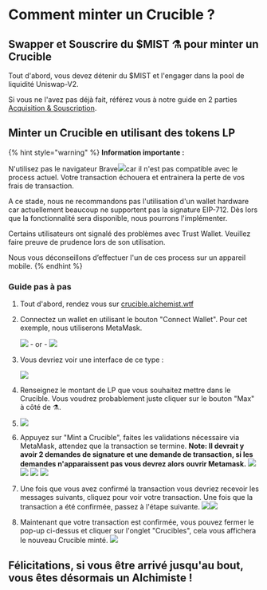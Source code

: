 # Comment minter un Crucible ?

## Swapper et Souscrire du $MIST ⚗️ pour minter un Crucible

Tout d'abord, vous devez détenir du $MIST et l'engager dans la pool de liquidité Uniswap-V2.

Si vous ne l'avez pas déjà fait, référez vous à notre guide en 2 parties [Acquisition & Souscription](../../acquiring-and-subscribing.md).

## Minter un Crucible en utilisant des tokens LP

{% hint style="warning" %}
**Information importante :** 

N'utilisez pas le navigateur Brave![](../../.gitbook/assets/brave.png)car il n'est pas compatible avec le process actuel. Votre transaction échouera et entrainera la perte de vos frais de transaction.

A ce stade, nous ne recommandons pas l'utilisation d'un wallet hardware car actuellement beaucoup ne supportent pas la signature EIP-712. Dès lors que la fonctionnalité sera disponible, nous pourrons l'implémenter.

Certains utilisateurs ont signalé des problèmes avec Trust Wallet. Veuillez faire preuve de prudence lors de son utilisation.

Nous vous déconseillons d’effectuer l'un de ces process sur un appareil mobile.
{% endhint %}

### Guide pas à pas

1. Tout d'abord, rendez vous sur [crucible.alchemist.wtf](https://crucible.alchemist.wtf/)
2. Connectez un wallet en utilisant le bouton "Connect Wallet". Pour cet exemple, nous utiliserons MetaMask.

   ![](../../.gitbook/assets/screenshot-2021-05-07-at-12.48.31.png) - or - ![](../../.gitbook/assets/screenshot-2021-05-07-at-12.48.38.png) 

3. Vous devriez voir une interface de ce type :

    ![](../../.gitbook/assets/screenshot-2021-05-07-at-12.49.57.png) 

4. Renseignez le montant de LP que vous souhaitez mettre dans le Crucible. Vous voudrez probablement juste cliquer sur le bouton "Max" à côté de ⚗️.
5.  ![](../../.gitbook/assets/screenshot-2021-05-07-at-12.50.01.png)  
6. Appuyez sur "Mint a Crucible", faites les validations nécessaire via MetaMask, attendez que la transaction se termine. **Note: Il devrait y avoir 2 demandes de signature et une demande de transaction, si les demandes n'apparaissent pas vous devrez alors ouvrir Metamask.** ![](../../.gitbook/assets/screenshot-2021-05-07-at-12.50.05.png)  ![](../../.gitbook/assets/screenshot-2021-05-07-at-12.50.16.png) ![](../../.gitbook/assets/screenshot-2021-05-07-at-12.50.20.png) ![](../../.gitbook/assets/screenshot-2021-05-07-at-12.50.28.png) 
7. Une fois que vous avez confirmé la transaction vous devriez recevoir les messages suivants, cliquez pour voir votre transaction. Une fois que la transaction a été confirmée, passez à l'étape suivante. ![](../../.gitbook/assets/screenshot-2021-05-07-at-13.12.02.png)![](../../.gitbook/assets/screenshot-2021-05-07-at-13.24.50.png) 
8. Maintenant que votre transaction est confirmée, vous pouvez fermer le pop-up ci-dessus et cliquer sur l'onglet "Crucibles", cela vous affichera le nouveau Crucible minté.  ![](../../.gitbook/assets/screenshot-2021-05-07-at-13.01.22.png) 

## **Félicitations, si vous être arrivé jusqu'au bout, vous êtes désormais un Alchimiste !**

